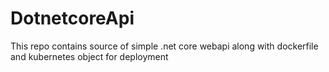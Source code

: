 # DotnetcoreApi
This repo contains source of simple .net core webapi along with dockerfile and kubernetes object for deployment
